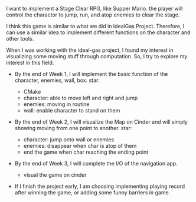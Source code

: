 I want to implement a Stage Clear RPG, like Supper Mario. the player will control the charactor to jump, run, and atop enemies to clear the stage.

I think this game is similar to what we did in IdealGas Project. Therefore, I can use a similar idea to implement different functions on the character and other tools. 

When I was working with the ideal-gas project, I found my interest in visualizing some moving stuff through computation. So, I try to explore my interest in this field.

- By the end of Week 1, I will implement the basic function of the character, enemies, wall, box.
star:
    - CMake
    - character: able to move left and right and jump
    - enemies: moving in routine
    - wall: enable character to stand on them


- By the end of Week 2, I will visualize the Map on Cinder and will simply showing moving from one point to another.
star:
    - character: jump onto wall or enemies
    - enemies: disappear when char is atop of them
    - end the game when char reaching the ending point

* By the end of Week 3, I will complete the I/O of the navigation app.
    - visual the game on cinder 

* If I finish the project early, I am choosing implementing playing record after winning the game, or adding some funny barriers in game.



